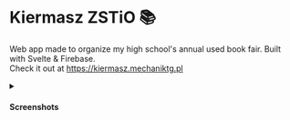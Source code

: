# Kiermasz ZSTiO 📚
Web app made to organize my high school's annual used book fair. Built with Svelte & Firebase.<br>
Check it out at https://kiermasz.mechaniktg.pl
<br>
<details>
  <summary><h4>Screenshots<h4></summary>
  <img src="https://github.com/theSaintKappa/kiermasz-zstio/assets/96151089/5085bd3a-c0ff-4f57-8a8d-7a08cbc88180">
  <img src="https://github.com/theSaintKappa/kiermasz-zstio/assets/96151089/e21b0d0c-3435-4cdd-8f89-b1f748694ca0">
  <img src="https://github.com/theSaintKappa/kiermasz-zstio/assets/96151089/cedfa0e4-e0b0-46c2-a7dc-b68b83abf6b0">
  <img src="https://github.com/theSaintKappa/kiermasz-zstio/assets/96151089/437527dd-e487-40e5-96f1-563edc399ae1">
  <img src="https://github.com/theSaintKappa/kiermasz-zstio/assets/96151089/6bab2bad-b8da-4dec-b44e-ee6ef86257e2">
</details>
